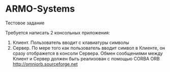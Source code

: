 # ARMO-Systems
Тестовое задание

Требуется написать 2 консольных приложения:

1) Клиент. Пользователь вводит с клавиатуры символы
2) Сервер. По мере того как пользователь вводит символ в Клиенте, он сразу отображется в консоли Сервера.
Обмен сообщениями между Клиент и Сервер должен быть реализован с помощью CORBA ORB http://omniorb.sourceforge.net
